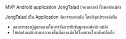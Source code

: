 MVP Android application JongTalad (จองตลาด) ฝั่งพ่อค้าแม่ค้า


JongTalad เป็น Application จัดการตลาดนัด โดยมีจุดประสงค์เพื่อ

- ลดภาระของผู้ดูแลตลาดในการจัดการกับข้อมูลของพ่อค้า แม่ค้า
- ให้พ่อค้าแม่ค้าสามารถจองพื้นที่ตลาดนัดได้โดยผ่านโทรศัพท์มือถือ
